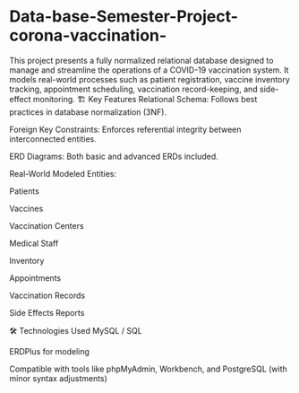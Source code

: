 # Data-base-Semester-Project-corona-vaccination-
This project presents a fully normalized relational database designed to manage and streamline the operations of a COVID-19 vaccination system. It models real-world processes such as patient registration, vaccine inventory tracking, appointment scheduling, vaccination record-keeping, and side-effect monitoring.
🏗️ Key Features
Relational Schema: Follows best practices in database normalization (3NF).

Foreign Key Constraints: Enforces referential integrity between interconnected entities.

ERD Diagrams: Both basic and advanced ERDs included.

Real-World Modeled Entities:

Patients

Vaccines

Vaccination Centers

Medical Staff

Inventory

Appointments

Vaccination Records

Side Effects Reports

🛠️ Technologies Used
MySQL / SQL

ERDPlus for modeling

Compatible with tools like phpMyAdmin, Workbench, and PostgreSQL (with minor syntax adjustments)

